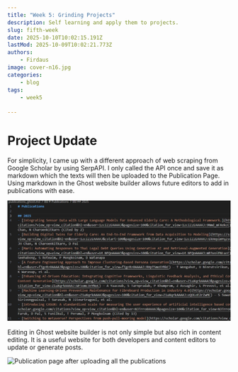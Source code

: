 ```yaml
---
title: "Week 5: Grinding Projects"
description: Self learning and apply them to projects.
slug: fifth-week
date: 2025-10-10T10:02:15.191Z
lastMod: 2025-10-09T10:02:21.773Z
authors:
    - Firdaus
image: cover-n16.jpg
categories:
    - blog
tags: 
    - week5

---
```


# Project Update

For simplicity, I came up with a different approach of web scraping from Google Scholar by using SerpAPI. I only called the API once and save it as markdown which the texts will then be uploaded to the Publication Page. Using markdown in the Ghost website builder allows future editors to add in publications with ease.

![Publications before uploading to ghost website](md_pubs.jpg)

Editing in Ghost website builder is not only simple but also rich in content editing. It is a useful website for both developers and content editors to update or generate posts. 

![Publication page after uploading all the publications](ic2_pubs.jpg)